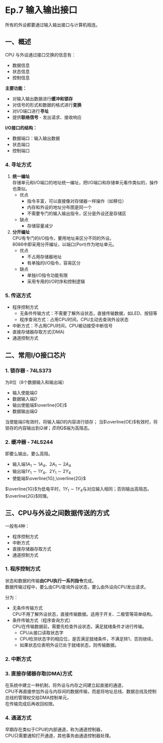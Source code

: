 # Ep.7 输入输出接口

所有的外设都要通过输入输出接口与计算机相连。

## 一、概述

CPU 与外设通过接口交换的信息有：

* 数据信息
* 状态信息
* 控制信息

**主要功能：**

* 对输入输出数据进行**缓冲和锁存**
* 对信号的形式和数据的格式进行**变换**
* 对I/O端口进行**寻址**
* 提供**联络信号** - 发出请求、接收响应

**I/O接口的结构：**

* 数据端口：输入输出数据
* 状态端口
* 控制端口

### 4. 寻址方式

1. **统一编址**  
   存储单元和I/O端口的地址统一编址，把I/O端口和存储单元看作类似的，操作也类似。
   * 优点
     * 指令丰富，可以直接像对存储器一样操作（如移位）
     * 内存和外设的地址分布图是同一个
     * 不需要专门的输入输出指令，区分是外设还是存储区
   * 缺点
      * 存储容量减少
2. **分开编址**  
   CPU有专门的I/O指令，要用地址来区分不同的外设。  
   8086中即采用分开编址，以端口(Port)作为地址单元。
   * 优点
     * 不占用存储器地址
     * 有单独的I/O指令，容易区分
   * 缺点
     * 单独I/O指令功能有限
     * 采用专用的I/O时序和控制逻辑

### 5. 传送方式

* 程序控制方式
  * 无条件传输方式：不需要了解外设状态，直接传输数据，如LED、按钮等
  * 程序查询方式：占用CPU时间，CPU主动去查询外设状态
* 中断方式：不占用CPU时间，CPU被动接受中断信号
* 直接存储器存取方式(DMA)
* 通道控制方式

## 二、常用I/O接口芯片

### 1. 锁存器 - 74LS373

为8位（8个数据输入和输出端）

* 输入使能端$G$
* 数据输入端$D$
* 输出使能端$\overline{OE}$
* 数据输出端$Q$

当使能端$G$有效时，将输入端$D$的内容进行锁存；
当$\overline{OE}$有效时，将锁存的内容输出到$Q端；否则$Q$端为高阻态。

### 2. 缓冲器 - 74LS244

即要么输出，要么高阻。

* 输入端$1A_1\sim 1A_4$、$2A_1\sim 2A_4$
* 输出端$1Y_1\sim 1Y_4$、$2Y_1\sim 2Y_4$
* 使能端$\overline{1G},\overline{2G}$

$\overline{1G}$为低电平时，$1Y_1\sim 1Y_4$与对应输入相同；否则输出高阻态。  
$\overline{2G}$同理。

## 三、CPU与外设之间数据传送的方式

一般有4种：

* 程序控制方式
* 中断方式
* 直接存储器存取方式
* 通道控制方式

### 1. 程序控制方式

状态和数据的传输**由CPU执行一系列指令**完成。  
数据传输过程中，要么由CPU查询外设状态，要么由外设向CPU发出请求。

分为：

* 无条件传输方式  
  CPU不用了解外设状态，直接传输数据。适用于开关、二极管等简单结构。
* 条件传输方式（程序查询方式）  
  CPU在传输数据前，需要先检查外设状态，满足就绪条件才进行传输。
  * CPU从接口读取状态字
  * CPU检测状态字的相应位，是否满足就绪条件，不满足转1，否则继续。
  * 如果状态位表明外设已处于就绪状态，则传输数据。
  
### 2. 中断方式

### 3. 直接存储器存取(DMA)方式

在系统中建立一种机制，将外设与内存之间建立起直接的通道，  
CPU不再直接参加外设与内存间的数据传输，而是将地址总线、数据总线及控制总线的管理权交给DMA控制单元，  
在传输完成后再收回权限。

### 4. 通道方式

早期存在类似于CPU的内部通道，称为通道控制器，  
CPU只需要通知打开通道，其他事务由通道控制器处理。
